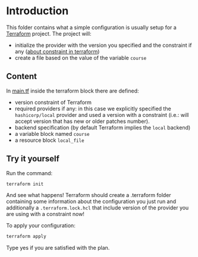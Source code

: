 # Introduction

This folder contains what a simple configuration is usually setup for a [Terraform](https://terraform.io) project. The project will:

- initialize the provider with the version you specified and the constraint if any ([about constraint in terraform](https://developer.hashicorp.com/terraform/language/expressions/version-constraints))
- create a file based on the value of the variable `course`

## Content

In [main.tf](main.tf) inside the terraform block there are defined:
- version constraint of Terraform
- required providers if any: in this case we explicitly specified the `hashicorp/local` provider and used a version with a constraint (i.e.: will accept version that has new or older patches number).
- backend specification (by default Terraform implies the `local` backend) 
- a variable block named `course`
- a resource block `local_file` 

## Try it yourself

Run the command:

```bash
terraform init 
```

And see what happens! Terraform should create a .terraform folder containing some information about the configuration you just run and additionally a `.terraform.lock.hcl` that include version of the provider you are using with a constraint now!

To apply your configuration:

```bash
terraform apply
```

Type yes if you are satisfied with the plan.